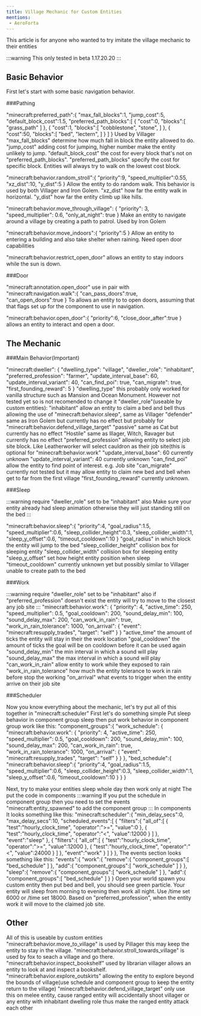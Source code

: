 ```yaml
---
title: Village Mechanic for Custom Entities
mentions:
 - AeroForta
---
```


This article is for anyone who wanted to try imitate the village mechanic to their entities

:::warning
This only tested in beta 1.17.20.20
:::

## Basic Behavior

First let's start with some basic navigation behavior.

###Pathing

 "minecraft:preferred_path":{
                "max_fall_blocks":1,
                "jump_cost":5,
                "default_block_cost":1.5,
                "preferred_path_blocks":[
                    {
                        "cost":0,
                        "blocks":[
                            "grass_path"
                        ]
                    },
                    {
                        "cost":1,
                        "blocks":[
                            "cobblestone",
                            "stone",
                        ]
                    },
                    {
                        "cost":50,
                        "blocks":[
                            "bed",
                            "lectern",
                        ]
                    }
                ]
            }
Used by Villager
"max_fall_blocks" determine how much fall in block the entity allowed to do.
"jump_cost" adding cost for jumping, higher number make the entity unlikely to jump.
"default_block_cost" the cost for every block that's not on "preferred_path_blocks".
"preferred_path_blocks" specify the cost for specific block. Entities will always try to walk on the lowest cost block.

"minecraft:behavior.random_stroll":{
                "priority":9,
                "speed_multiplier":0.55,
                "xz_dist":10,
                "y_dist":5
            }
Allow the entity to do random walk. This behavior is used by both Villager and Iron Golem.
"xz_dist" how far the entity walk in horizontal.
"y_dist" how far the entity climb up like hills.

"minecraft:behavior.move_through_village": {
				"priority": 3,
				"speed_multiplier": 0.6,
				"only_at_night": true
			}
Make an entity to navigate around a village by creating a path to patrol. Used by Iron Golem

"minecraft:behavior.move_indoors":{
                "priority":5
            }
Allow an entity to entering a building and also take shelter when raining. Need open door capabilities

"minecraft:behavior.restrict_open_door" allows an entity to stay indoors while the sun is down.

###Door

"minecraft:annotation.open_door" use in pair with 
"minecraft:navigation.walk":{
                "can_pass_doors":true,
                "can_open_doors":true
            }
To allows an entity to to open doors, assuming that that flags set up for the component to use in navigation.

 "minecraft:behavior.open_door":{
                "priority":6,
                "close_door_after":true
  }
allows an entity to interact and open a door.

## The Mechanic

###Main Behavior(Important)

"minecraft:dweller": {
					"dwelling_type": "village",
					"dweller_role": "inhabitant",
					"preferred_profession": "farmer",
					"update_interval_base": 60,
					"update_interval_variant": 40,
					"can_find_poi": true,
					"can_migrate": true,
					"first_founding_reward": 5
}
"dwelling_type" this probably only worked for vanilla structure such as Mansion and Ocean Monument. However not tested yet so is not recomended to change it
"dweller_role"(useable by custom entities):
  "inhabitant" allow an entity to claim a bed and bell thus allowing the use of  "minecraft:behavior.sleep", same as Villager
  "defender" same as Iron Golem but currently has no effect but probably for "minecraft:behavior.defend_village_target"
  "passive" same as Cat but currently has no effect
  "Hostile" same as Illager, Witch, Ravager but currently has no effect
"preferred_profession" allowing entity to select job site block. Like Leatherworker will select cauldron as their job site(this is optional for "minecraft:behavior.work"
"update_interval_base": 60 currently unknown
"update_interval_variant": 40 currently unknown
"can_find_poi" allow the entity to find point of interest. e.g. Job site
"can_migrate" currently not tested but it may allow entity to claim new bed and bell when get to far from the first village
"first_founding_reward" currently unknown.

###Sleep

:::warning
require "dweller_role" set to be "inhabitant" also Make sure your entity already had sleep animation otherwise they will just standing still on the bed
:::

"minecraft:behavior.sleep":{
                    "priority":4,
                    "goal_radius":1.5,
                    "speed_multiplier":0.6,
                    "sleep_collider_height":0.3,
                    "sleep_collider_width":1,
                    "sleep_y_offset":0.6,
                    "timeout_cooldown":10
}
"goal_radius" in which block the entity will jump to the bed
"sleep_collider_height" collision box for sleeping entity
"sleep_collider_width" collision box for sleeping entity
"sleep_y_offset" set how height entity position when sleep
"timeout_cooldown" currently unknown yet but possibly similar to Villager unable to create path to the bed

###Work

:::warning
require "dweller_role" set to be "inhabitant" also if "preferred_profession" doesn't exist the entity will try to move to the closest any job site
:::
"minecraft:behavior.work": {
					"priority": 4,
					"active_time": 250,
					"speed_multiplier": 0.5,
					"goal_cooldown": 200,
					"sound_delay_min": 100,
					"sound_delay_max": 200,
					"can_work_in_rain": true,
					"work_in_rain_tolerance": 1000,
					"on_arrival": {
						"event": "minecraft:resupply_trades",
						"target": "self"
					}
}
"active_time" the amount of ticks the entity will stay in their the work location
"goal_cooldown" the amount of ticks the goal will be on cooldown before it can be used again
"sound_delay_min" the min interval in which a sound will play
"sound_delay_max" the max interval in which a sound will play
"can_work_in_rain" allow entity to work while they exposed to rain
"work_in_rain_tolerance" how much the entity tolerance to work in rain before stop the working
"on_arrival" what events to trigger when the entity arrive on their job site

###Scheduler

Now you know everything about the mechanic, let's try put all of this together in "minecraft:scheduler"
First let's do something simple
Put sleep behavior in component group sleep then put work behavior in component group work like this:
"component_groups":{
            "work_schedule": {
				"minecraft:behavior.work": {
					"priority": 4,
					"active_time": 250,
					"speed_multiplier": 0.5,
					"goal_cooldown": 200,
					"sound_delay_min": 100,
					"sound_delay_max": 200,
					"can_work_in_rain": true,
					"work_in_rain_tolerance": 1000,
					"on_arrival": {
						"event": "minecraft:resupply_trades",
						"target": "self"
					}
				}
			},
            "bed_schedule":{
                "minecraft:behavior.sleep":{
                    "priority":4,
                    "goal_radius":1.5,
                    "speed_multiplier":0.6,
                    "sleep_collider_height":0.3,
                    "sleep_collider_width":1,
                    "sleep_y_offset":0.6,
                    "timeout_cooldown":10
                }
            }
}

Next, try to make your entities sleep whole day then work only at night
The put the code in components
:::warning
If you put the schedule in component group then you need to set the events "minecraft:entity_spawned" to add the component group
:::
In components
It looks something like this:
"minecraft:scheduler":{
                    "min_delay_secs":0,
                    "max_delay_secs":10,
                    "scheduled_events":[
                        {
                            "filters":{
                                "all_of":[
                                    {
                                        "test":"hourly_clock_time",
                                        "operator":">=",
                                        "value":0
                                    },
                                    {
                                        "test":"hourly_clock_time",
                                        "operator":"<",
                                        "value":12000
                                    }
                                ]
                            },
                            "event":"sleep"
                        },
                        {
                            "filters":{
                                "all_of":[
                                    {
                                        "test":"hourly_clock_time",
                                        "operator":">=",
                                        "value":12000
                                    },
                                    {
                                        "test":"hourly_clock_time",
                                        "operator":"<",
                                        "value":24000
                                    }
                                ]
                            },
                            "event":"work"
                        }
                    ]
                }
            },
The events section looks something like this:
"events":{
            "work":{
                "remove":{
                    "component_groups":[
                        "bed_schedule"
                    ]
                },
                "add":{
                    "component_groups":[
                        "work_schedule"
                    ]
                }
            },
            "sleep":{
                "remove":{
                    "component_groups":[
                        "work_schedule"
                    ]
                },
                "add":{
                    "component_groups":[
                        "bed_schedule"
                    ]
                }
            }
Open your world spawn you custom entity then put bed and bell, you should see green particle.
Your entity will sleep from morning to evening then work all night. Use /time set 6000 or /time set 18000.
Based on "preferred_profession", when the entity work it will move to the claimed job site.

## Other

All of this is useable by custom entities
"minecraft:behavior.move_to_village" is used by Pillager this may keep the entity to stay in the village.
"minecraft:behavior.stroll_towards_village" is used by fox to seach a village and go there.
"minecraft:behavior.inspect_bookshelf" used by librarian villager allows an entity to look at and inspect a bookshelf.
"minecraft:behavior.explore_outskirts" allowing the entity to explore beyond the bounds of village(use schedule and component group to keep the entity return to the village)
"minecraft:behavior.defend_village_target" only use this on melee entity, cause ranged entity will accidentally shoot villager or any entity with inhabitant dwelling role thus make the ranged entity attack each other